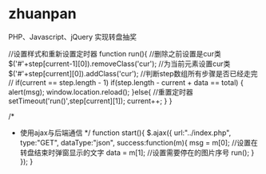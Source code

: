 # zhuanpan
PHP、Javascript、jQuery 实现转盘抽奖

//设置样式和重新设置定时器
function run(){
	//删除之前设置是cur类
	$('#'+step[current-1][0]).removeClass('cur');
	//为当前元素设置cur类
	$('#'+step[current][0]).addClass('cur');
	//判断step数组所有步骤是否已经走完
//	if(current == step.length - 1)
    if(step.length - current  + data == total)
	{
		alert(msg);
		window.location.reload();
	}else{
		//重置定时器
		setTimeout('run()',step[current][1]);
		current++;
	}
}

/*
 * 使用ajax与后端通信
 */
function start(){
	$.ajax({
		url:"../index.php",
		type:"GET",
		dataType:"json",
		success:function(m){
			msg = m[0];  //设置在转盘结束时弹窗显示的文字
	    data = m[1]; //设置需要停在的图片序号
	    run();
		}
	});
}

